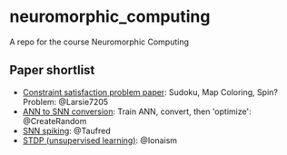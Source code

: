 # neuromorphic_computing
A repo for the course Neuromorphic
Computing

## Paper shortlist
* [Constraint satisfaction problem paper](https://www.frontiersin.org/articles/10.3389/fnins.2017.00714/full): Sudoku, Map Coloring, Spin? Problem: @Larsie7205
* [ANN to SNN conversion](https://dl.acm.org/citation.cfm?id=2851613.2851724): Train ANN, convert, then 'optimize': @CreateRandom
* [SNN spiking](https://arxiv.org/pdf/1602.08323.pdf): @Taufred
* [STDP (unsupervised learning)](https://www.frontiersin.org/articles/10.3389/fncom.2015.00099/full): @Ionaism
